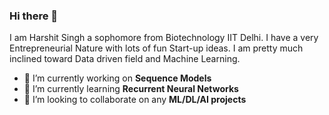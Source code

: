 ### Hi there 👋

I am Harshit Singh a sophomore from Biotechnology IIT Delhi. I have a very Entrepreneurial Nature with lots of fun Start-up ideas. I am pretty much inclined toward Data driven field and Machine Learning.

- 🔭 I’m currently working on **Sequence Models**
- 🌱 I’m currently learning **Recurrent Neural Networks**
- 👯 I’m looking to collaborate on any **ML/DL/AI projects**


